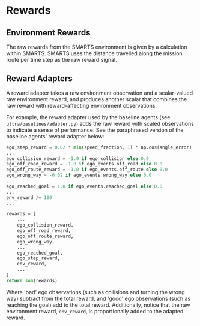 # Rewards

## Environment Rewards

The raw rewards from the SMARTS environment is given by a calculation within SMARTS. SMARTS uses the distance travelled along the mission route per time step as the raw reward signal.

## Reward Adapters

A reward adapter takes a raw environment observation and a scalar-valued raw environment reward, and produces another scalar that combines the raw reward with reward-affecting environment observations.

For example, the reward adapter used by the baseline agents (see `ultra/baselines/adapter.py`) adds the raw reward with scaled observations to indicate a sense of performance. See the paraphrased version of the baseline agents' reward adapter below:
```python
ego_step_reward = 0.02 * min(speed_fraction, 1) * np.cos(angle_error)
...
ego_collision_reward = -1.0 if ego_collision else 0.0
ego_off_road_reward = -1.0 if ego_events.off_road else 0.0
ego_off_route_reward = -1.0 if ego_events.off_route else 0.0
ego_wrong_way = -0.02 if ego_events.wrong_way else 0.0
...
ego_reached_goal = 1.0 if ego_events.reached_goal else 0.0
...
env_reward /= 100
...

rewards = [
    ...
    ego_collision_reward,
    ego_off_road_reward,
    ego_off_route_reward,
    ego_wrong_way,
    ...
    ego_reached_goal,
    ego_step_reward,
    env_reward,
    ...
]
return sum(rewards)
```
Where 'bad' ego observations (such as collisions and turning the wrong way) subtract from the total reward, and 'good' ego observations (such as reaching the goal) add to the total reward. Additionally, notice that the raw environment reward, `env_reward`, is proportionally added to the adapted reward.